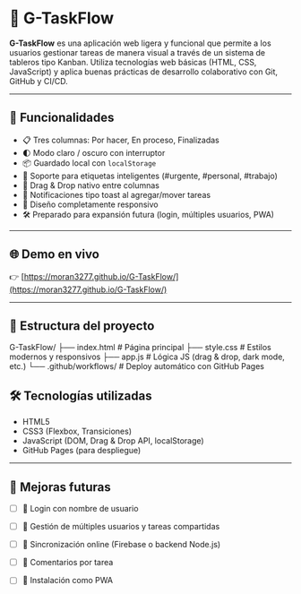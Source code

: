 # 🧩 G-TaskFlow

**G-TaskFlow** es una aplicación web ligera y funcional que permite a los usuarios gestionar tareas de manera visual a través de un sistema de tableros tipo Kanban. Utiliza tecnologías web básicas (HTML, CSS, JavaScript) y aplica buenas prácticas de desarrollo colaborativo con Git, GitHub y CI/CD.

---

## 🚀 Funcionalidades

- 📋 Tres columnas: Por hacer, En proceso, Finalizadas
- 🌓 Modo claro / oscuro con interruptor
- 📦 Guardado local con `localStorage`
- 📌 Soporte para etiquetas inteligentes (#urgente, #personal, #trabajo)
- 🎯 Drag & Drop nativo entre columnas
- 🔔 Notificaciones tipo toast al agregar/mover tareas
- 📱 Diseño completamente responsivo
- 🛠️ Preparado para expansión futura (login, múltiples usuarios, PWA)

---

## 🌐 Demo en vivo

👉 [https://moran3277.github.io/G-TaskFlow/](https://moran3277.github.io/G-TaskFlow/)

---

## 📁 Estructura del proyecto
G-TaskFlow/ ├── index.html # Página principal ├── style.css # Estilos modernos y responsivos ├── app.js # Lógica JS (drag & drop, dark mode, etc.) └── .github/workflows/ # Deploy automático con GitHub Pages

## 🛠️ Tecnologías utilizadas

- HTML5
- CSS3 (Flexbox, Transiciones)
- JavaScript (DOM, Drag & Drop API, localStorage)
- GitHub Pages (para despliegue)

---

## 🧪 Mejoras futuras

- [ ] 🔐 Login con nombre de usuario
- [ ] 👥 Gestión de múltiples usuarios y tareas compartidas
- [ ] 🔄 Sincronización online (Firebase o backend Node.js)
- [ ] 💬 Comentarios por tarea
- [ ] 📱 Instalación como PWA


